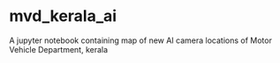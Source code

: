 # mvd_kerala_ai


A jupyter notebook containing map of new AI camera locations of Motor Vehicle Department, kerala
